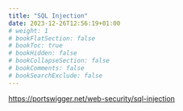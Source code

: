 ```yaml
---
title: "SQL Injection"
date: 2023-12-26T12:56:19+01:00
# weight: 1
# bookFlatSection: false
# bookToc: true
# bookHidden: false
# bookCollapseSection: false
# bookComments: false
# bookSearchExclude: false
---
```

<https://portswigger.net/web-security/sql-injection>

